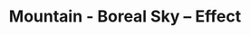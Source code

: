 ---
title: Mountain - Boreal Sky – Effect
builder: true
type: coming-soon

# Content section
sections:
  - headerSection
  - servicesSection
  - subscribeSection
  - contactSection
  - mapSection

# Background effect
borealSkyEffect: 
  enable: true
  backgroundColor: "#1f174e"
  backgroundColor2: "#151436"
  backgroundColor3: "#000"
  ### Separated by commas and quotation marks
  colours: [ "#FFFAFF", "#0A2463", "#3E92CC", "#723bb7", "#efd28e", "#3f9d8c" ]

---